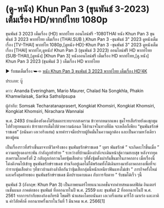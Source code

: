 # (ดู-หนัง) Khun Pan 3 (ขุนพันธ์ 3-2023) เต็มเรื่อง HD/พากย์ไทย 1080p

ขุนพันธ์ 3 2023 เต็มเรื่อง (HD) พากย์ไทย ออนไลน์ฟรี -1080THAI หนัง Khun Pan 3 ขุนพันธ์ 3 2023 พากย์ไทย เต็มเรื่อง (THAI.SUB ),Khun Pan 3 -ขุนพันธ์ 3" 2023 ดูหนังเต็มเรื่อง [TV-THAI] พากย์ไท 1080p,[ดูหนัง-HD]-Khun Pan 3 -ขุนพันธ์ 3" 2023 ดูหนังเต็มเรื่อง [THAI] พากย์ไท,ดูหนัง! Khun Pan 3 (ขุนพันธ์ 3 2023) ออนไลน์ฟรี HD พากย์ไทย (SUB-THAI),[ดูหนัง] [Khun Pan 3] หนังออนไลน์ฟรี เต็มเรื่อง HD พากย์ไทย,[ดู.หนัง] Khun Pan 3 2023 (ขุนพันธ์ 3 ) เต็มเรื่อง HD พากย์ไทย



▶ รับชมเต็มเรื่อง ➥➾ [หนัง Khun Pan 3 ขุนพันธ์ 3 2023 พากย์ไทย เต็มเรื่อง HD'4K](https://play.flixmax.stream/th/movie/938553/3)



ประเภท: บู๊



ดาว: Ananda Everingham, Mario Maurer, Chalad Na Songkhla, Phakin Khamwilaisak, Sarika Sathsilpsupa



ผู้กำกับ: Somsak Techaratanaprasert, Kongkiat Khomsiri, Kongkiat Khomsiri, Kongkiat Khomsiri, Nirachara Wannalai



พ.ศ. 2493 บ้านเมืองยังคงได้รับผลกระทบจากสงคราม ข้าวยากหมากแพง ชุมโจรเสือร้ายยังคงชุกชุมไปทั่วทุกหนแห่ง ข้าราชการเต็มไปด้วยความฉ้อฉล ใช้อำนาจในทางที่ผิด จะเหลือก็เพียง “ขุนพันธรักษ์ราชเดช” (อนันดา เอเวอริงแฮม) นายตำรวจมือปราบผู้ยึดมั่นในความถูกต้อง และเป็นความหวังเดียวของผู้คน



เป็นเรื่องราวที่สร้างขึ้นมาจากชีวิตจริงของ ขุนพันธรักษ์ราชเดช ” บุตร พันธรักษ์ ” จะเกิดอะไรขึ้นเมื่อ ” ความอยู่ยงคงกระพัน กำลังถูกท้าท้าย ” ระหว่างที่บ้านเมืองกำลังจะเดินหน้าสู่ความสงบสุข หลังจากยุคสงครามโลกครั้งที่ 2 กลับถูกก่อกวนโดยซุ้มเสือต่าง ๆที่ตั้งซุ้มตั้งเผ่ากันขึ้นมาในภาคกลาง เมื่อเรื่องนี้โด่งดังจนไปเข้าหู ขุนพันธรักษ์ราชเดช ท่านจึงอยู่เฉยไม่ได้พร้อมทั้งได้เดินทางมายังภาคกลางเพื่อที่จะกำราบซุ่มเสือต่าง ๆที่ชาวบ้านต่างล่ำลือกันว่าซุ้มเสือกลุ่มนี้หนักเหนียวฟันแทงไม่เข้า ” ภารกิจครั้งใหม่และครั้งสุดท้ายของ ขุนพันธรักษ์ราชเดช มือปราบดาบแดง กับการจับตาย ” รับชมได้เร็ว ๆนี้



ขุนพันธ์ 3 (อังกฤษ: Khun Pan 3) เป็นภาพยนตร์ไทยแนวแอคชั่นจากค่ายสหมงคลฟิล์ม อินเตอร์เนชั่นแนล ภาคต่อของ ขุนพันธ์ ที่ออกฉายในปี พ.ศ. 2559 และ ขุนพันธ์ 2 ที่ออกฉายในปี พ.ศ. 2561 จากการกำกับของก้องเกียรติ โขมศิริ นำแสดงโดยอนันดา เอเวอริ่งแฮม มาริโอ้ เมาเร่อ และภาคิน คำวิลัยศักดิ์ ออกฉายครั้งแรกในวันที่ 1 มีนาคม พ.ศ. 2566[1]

